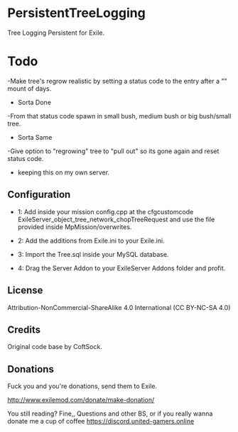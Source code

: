 # PersistentTreeLogging
Tree Logging Persistent for Exile.

# Todo
-Make tree's regrow realistic by setting a status code to the entry after a "" mount of days. 
- Sorta Done

-From that status code spawn in small bush, medium bush or big bush/small tree.
- Sorta Same

-Give option to "regrowing" tree to "pull out" so its gone again and reset status code.
- keeping this on my own server. 

## Configuration

- 1: Add inside your mission config.cpp at the cfgcustomcode ExileServer_object_tree_network_chopTreeRequest and use the file provided inside MpMission/overwrites.

- 2: Add the additions from Exile.ini to your Exile.ini.

- 3: Import the Tree.sql inside your MySQL database. 

- 4: Drag the Server Addon to your ExileServer Addons folder and profit.

## License
Attribution-NonCommercial-ShareAlike 4.0 International (CC BY-NC-SA 4.0)
## Credits
Original code base by CoftSock.

## Donations

Fuck you and you're donations, send them to Exile.

http://www.exilemod.com/donate/make-donation/


You still reading? Fine,, Questions and other BS, or if you really wanna donate me a cup of coffee https://discord.united-gamers.online
